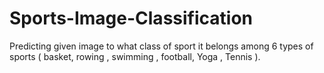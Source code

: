 # Sports-Image-Classification
Predicting  given image to what class of sport it belongs among 6  types of sports ( basket, rowing , swimming , football, Yoga , Tennis ). 
